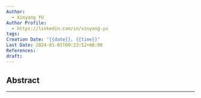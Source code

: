 ```yaml
---
Author:
  - Xinyang YU
Author Profile:
  - https://linkedin.com/in/xinyang-yu
tags: 
Creation Date: "{{date}}, {{time}}"
Last Date: 2024-01-01T00:23:52+08:00
References: 
draft: 
---
```

## Abstract
---